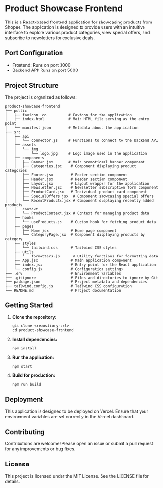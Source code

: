# Product Showcase Frontend

This is a React-based frontend application for showcasing products from Shopee. The application is designed to provide users with an intuitive interface to explore various product categories, view special offers, and subscribe to newsletters for exclusive deals.

## Port Configuration
- Frontend: Runs on port 3000
- Backend API: Runs on port 5000

## Project Structure

The project is organized as follows:

```
product-showcase-frontend
├── public
│   ├── favicon.ico          # Favicon for the application
│   ├── index.html           # Main HTML file serving as the entry point
│   └── manifest.json        # Metadata about the application
├── src
│   ├── api
│   │   └── connector.js     # Functions to connect to the backend API
│   ├── assets
│   │   └── img
│   │       └── logo.jpg     # Logo image used in the application
│   ├── components
│   │   ├── Banner.jsx       # Main promotional banner component
│   │   ├── Categories.jsx    # Component displaying product categories
│   │   ├── Footer.jsx        # Footer section component
│   │   ├── Header.jsx        # Header section component
│   │   ├── Layout.jsx        # Layout wrapper for the application
│   │   ├── Newsletter.jsx    # Newsletter subscription form component
│   │   ├── ProductCard.jsx   # Individual product card component
│   │   ├── SpecialOffers.jsx  # Component showcasing special offers
│   │   └── RecentProducts.jsx # Component displaying recently added products
│   ├── context
│   │   └── ProductContext.jsx # Context for managing product data
│   ├── hooks
│   │   └── useProducts.js    # Custom hook for fetching product data
│   ├── pages
│   │   ├── Home.jsx          # Home page component
│   │   └── CategoryPage.jsx  # Component displaying products by category
│   ├── styles
│   │   └── tailwind.css      # Tailwind CSS styles
│   ├── utils
│   │   └── formatters.js      # Utility functions for formatting data
│   ├── App.jsx               # Main application component
│   ├── index.jsx             # Entry point for the React application
│   └── config.js             # Configuration settings
├── .env                      # Environment variables
├── .gitignore                # Files and directories to ignore by Git
├── package.json              # Project metadata and dependencies
├── tailwind.config.js        # Tailwind CSS configuration
└── README.md                 # Project documentation
```

## Getting Started

1. **Clone the repository:**
   ```
   git clone <repository-url>
   cd product-showcase-frontend
   ```

2. **Install dependencies:**
   ```
   npm install
   ```

3. **Run the application:**
   ```
   npm start
   ```

4. **Build for production:**
   ```
   npm run build
   ```

## Deployment

This application is designed to be deployed on Vercel. Ensure that your environment variables are set correctly in the Vercel dashboard.

## Contributing

Contributions are welcome! Please open an issue or submit a pull request for any improvements or bug fixes.

## License

This project is licensed under the MIT License. See the LICENSE file for details.